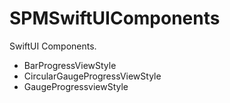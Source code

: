 # SPMSwiftUIComponents

SwiftUI Components. 

- BarProgressViewStyle
- CircularGaugeProgressViewStyle
- GaugeProgressviewStyle
